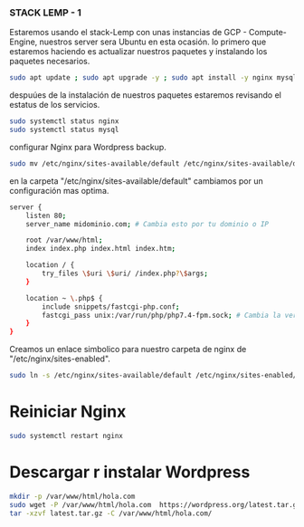 ### STACK LEMP  - 1

Estaremos usando el stack-Lemp con unas instancias de GCP - Compute-Engine, nuestros server sera Ubuntu en esta ocasión.
lo primero que estaremos haciendo es actualizar nuestros paquetes y instalando los paquetes necesarios.
```Bash
sudo apt update ; sudo apt upgrade -y ; sudo apt install -y nginx mysql-server php-fpm php-mysql
```
despuúes de la instalación de nuestros paquetes estaremos revisando el estatus de los servicios.
```Bash
sudo systemctl status nginx 
sudo systemctl status mysql
```
configurar Nginx para Wordpress backup.
```Bash
sudo mv /etc/nginx/sites-available/default /etc/nginx/sites-available/default.backup
```
en la carpeta "/etc/nginx/sites-available/default" cambiamos por un configuración mas optima.
```Bash
server {
    listen 80;
    server_name midominio.com; # Cambia esto por tu dominio o IP

    root /var/www/html;
    index index.php index.html index.htm;

    location / {
        try_files \$uri \$uri/ /index.php?\$args;
    }

    location ~ \.php$ {
        include snippets/fastcgi-php.conf;
        fastcgi_pass unix:/var/run/php/php7.4-fpm.sock; # Cambia la versión de PHP si es necesario
    }
}
```
Creamos un enlace simbolico para nuestro carpeta de nginx de "/etc/nginx/sites-enabled".
```Bash
sudo ln -s /etc/nginx/sites-available/default /etc/nginx/sites-enabled/
```
# Reiniciar Nginx
```Bash
sudo systemctl restart nginx 
```
# Descargar r instalar Wordpress
```Bash
mkdir -p /var/www/html/hola.com  
sudo wget -P /var/www/html/hola.com  https://wordpress.org/latest.tar.gz 
tar -xzvf latest.tar.gz -C /var/www/html/hola.com/
```

